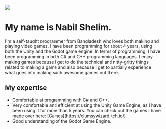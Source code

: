 <img src="https://user-images.githubusercontent.com/66183221/127777226-15e86447-8810-4ed9-a0a8-213b595bb5fb.png"></img>

<h1>My name is Nabil Shelim.</h1>

I'm a self-taught programmer from Bangladesh who loves both making and playing video games. I have been programming for about 4 years, using both the Unity and the Godot game engine. In terms of programming, I have been programming in both C# and C++ programming languages. I enjoy making games because I get to do the technical and nitty-gritty things related to making a game and also because I get to partially experience what goes into making such awesome games out there.

<h2>My expertise</h2>
<ul>
<li>Comfortable at programming with C# and C++.</i>

<li>Very comfortable and efficient at using the Unity Game Engine, as I have been using it for more than 5 years. You can check out the games I have made over here: [Games](https://clumsywizard.itch.io/)</i>

<li>Good understanding of the Godot Game Engine.</i>
 </ul>
